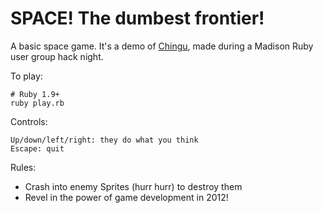 # SPACE! The dumbest frontier!

A basic space game. It's a demo of [Chingu](https://github.com/ippa/chingu),
made during a Madison Ruby user group hack night.

To play:

    # Ruby 1.9+
    ruby play.rb

Controls:

    Up/down/left/right: they do what you think
    Escape: quit

Rules:

* Crash into enemy Sprites (hurr hurr) to destroy them
* Revel in the power of game development in 2012!
